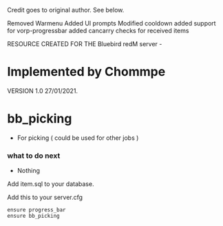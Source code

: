 Credit goes to original author.  See below.

Removed Warmenu
Added UI prompts
Modified cooldown
added support for vorp-progressbar
added cancarry checks for received items

RESOURCE CREATED FOR THE Bluebird redM server -
# Implemented by Chommpe


VERSION 1.0 27/01/2021.


# bb_picking

- For picking ( could be used for other jobs )

### what to do next
- Nothing
 
Add item.sql to your database.

Add this to your server.cfg
```
ensure progress_bar
ensure bb_picking
```
 
